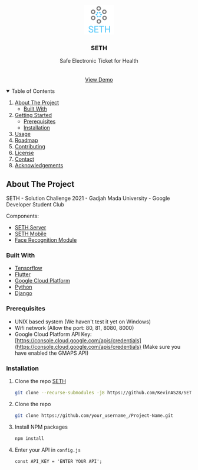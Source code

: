 <!--
*** Thanks for checking out the Best-README-Template. If you have a suggestion
*** that would make this better, please fork the repo and create a pull request
*** or simply open an issue with the tag "enhancement".
*** Thanks again! Now go create something AMAZING! :D
-->



<!-- PROJECT SHIELDS -->
<!--
*** I'm using markdown "reference style" links for readability.
*** Reference links are enclosed in brackets [ ] instead of parentheses ( ).
*** See the bottom of this document for the declaration of the reference variables
*** for contributors-url, forks-url, etc. This is an optional, concise syntax you may use.
*** https://www.markdownguide.org/basic-syntax/#reference-style-links
-->



<!-- PROJECT LOGO -->
<br />
<p align="center">
  <a href="https://github.com/KevinAS28/SETH-DSC">
    <img src="images/logo.png" alt="Logo" width="80" height="80">
  </a>

  <h3 align="center">SETH</h3>

  <p align="center">
    Safe Electronic Ticket for Health
    <br />
    <br />
    <br />
    <a href="https://www.youtube.com/watch?v=nMipBSv4ch8">View Demo</a>
  </p>
</p>


  
<!-- TABLE OF CONTENTS -->
<details open="open">
  <summary>Table of Contents</summary>
  <ol>
    <li>
      <a href="#about-the-project">About The Project</a>
      <ul>
        <li><a href="#built-with">Built With</a></li>
      </ul>
    </li>
    <li>
      <a href="#getting-started">Getting Started</a>
      <ul>
        <li><a href="#prerequisites">Prerequisites</a></li>
        <li><a href="#installation">Installation</a></li>
      </ul>
    </li>
    <li><a href="#usage">Usage</a></li>
    <li><a href="#roadmap">Roadmap</a></li>
    <li><a href="#contributing">Contributing</a></li>
    <li><a href="#license">License</a></li>
    <li><a href="#contact">Contact</a></li>
    <li><a href="#acknowledgements">Acknowledgements</a></li>
  </ol>
</details>



<!-- ABOUT THE PROJECT -->
## About The Project

<!-- [![Product Name Screen Shot][product-screenshot]](https://example.com) -->

SETH - Solution Challenge 2021 - Gadjah Mada University - Google Developer Student Club

Components:
* [SETH Server](https://github.com/KevinAS28/SETH-Server)
* [SETH Mobile](https://github.com/delkirawan/SethCMobileApp)
* [Face Recognition Module](https://github.com/KevinAS28/Django-HTTP-Streaming-Face-Recognition)

### Built With

* [Tensorflow](https://www.tensorflow.org/)
* [Flutter](https://flutter.dev/)
* [Google Cloud Platform](https://cloud.google.com/)
* [Python](https://www.python.org/)
* [Django](https://www.djangoproject.com/)


### Prerequisites

* UNIX based system (We haven't test it yet on Windows)
* Wifi network (Allow the port: 80, 81, 8080, 8000)
* Google Cloud Platform API Key: [https://console.cloud.google.com/apis/credentials](https://console.cloud.google.com/apis/credentials) (Make sure you have enabled the GMAPS API)


### Installation

1. Clone the repo [SETH](https://github.com/KevinAS28/SETH-DSC)
   ```sh
   git clone --recurse-submodules -j8 https://github.com/KevinAS28/SETH-DSC
   ```
2. Clone the repo
   ```sh
   git clone https://github.com/your_username_/Project-Name.git
   ```
3. Install NPM packages
   ```sh
   npm install
   ```
4. Enter your API in `config.js`
   ```JS
   const API_KEY = 'ENTER YOUR API';
   ```

